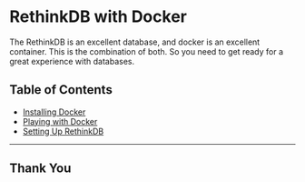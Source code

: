 # RethinkDB with Docker

The RethinkDB is an excellent database, and docker is an excellent container. This is the combination of both. So you need to get ready for a great experience with databases.

## Table of Contents

- [Installing Docker](installing_docker.md)
- [Playing with Docker](playing_with_docker.md)
- [Setting Up RethinkDB](setting_up_rethinkdb.md)

---

## Thank You
